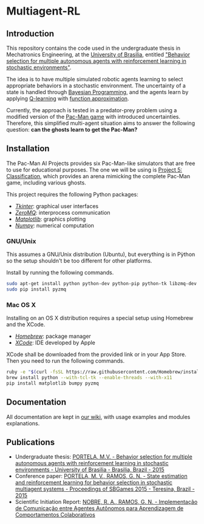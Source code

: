 # Multiagent-RL

## Introduction

This repository contains the code used in the undergraduate thesis in Mechatronics Engineering, at the [University of Brasilia](http://www.unb.br), entitled ["Behavior selection for multiple autonomous agents with reinforcement learning in stochastic environments"](https://db.tt/TIvw9aXx).

The idea is to have multiple simulated robotic agents learning to select appropriate behaviors in a stochastic environment. The uncertainty of a state is handled through [Bayesian Programming](https://en.wikipedia.org/wiki/Bayesian_programming), and the agents learn by applying [Q-learning](https://en.wikipedia.org/wiki/Q-learning) with [function approximation](http://people.csail.mit.edu/agf/Files/13FTML-RLTutorial.pdf).

Currently, the approach is tested in a predator-prey problem using a modified version of the [Pac-Man game](https://en.wikipedia.org/wiki/Pac-Man) with introduced uncertainties. Therefore, this simplified multi-agent situation aims to answer the following question: __can the ghosts learn to get the Pac-Man?__

## Installation

 The Pac-Man AI Projects provides six Pac-Man-like simulators that are free to use for educational purposes. The one we will be using is [Project 5: Classification](http://ai.berkeley.edu/classification.html), which provides an arena mimicking the complete Pac-Man game, including various ghosts.

This project requires the following Python packages:

* *[Tkinter](https://docs.python.org/2/library/tkinter.html)*: graphical user interfaces
* *[ZeroMQ](http://zeromq.org/)*: interprocess communication
* *[Matplotlib](http://matplotlib.org/)*: graphics plotting
* *[Numpy](http://www.numpy.org/)*: numerical computation

### GNU/Unix

This assumes a GNU/Unix distribution (Ubuntu), but everything is in Pỳthon so the setup shouldn't be too different for other platforms.

Install by running the following commands.

```bash
sudo apt-get install python python-dev python-pip python-tk libzmq-dev python-matplotlib
sudo pip install pyzmq
```

### Mac OS X

Installing on an OS X distribution requires a special setup using Homebrew and the XCode.

* *[Homebrew](http://brew.sh)*: package manager
* *[XCode](https://developer.apple.com/xcode/)*: IDE developed by Apple

XCode shall be downloaded from the provided link or in your App Store. Then you need to run the following commands.

```bash
ruby -e "$(curl -fsSL https://raw.githubusercontent.com/Homebrew/install/master/install)"
brew install python --with-tcl-tk --enable-threads --with-x11
pip install matplotlib bumpy pyzmq
```

## Documentation

All documentation are kept in [our wiki](https://github.com/matheusportela/Multiagent-RL/wiki), with usage examples and modules explanations.

## Publications

* Undergraduate thesis: [PORTELA, M.V. - Behavior selection for multiple autonomous agents with reinforcement learning in stochastic environments - University of Brasilia - Brasilia, Brazil - 2015](https://db.tt/TIvw9aXx)
* Conference paper: [PORTELA, M. V., RAMOS, G. N. - State estimation and reinforcement learning for behavior selection in stochastic multiagent systems - Proceedings of SBGames 2015 - Teresina, Brazil - 2015](http://www.sbgames.org/sbgames2015/anaispdf/computacao-short/147936.pdf)
* Scientific Initiation Report: [NOBRE, R. A., RAMOS, G. N. - Implementação de Comunicação entre Agentes Autônomos para Aprendizagem de Comportamentos Colaborativos]()
